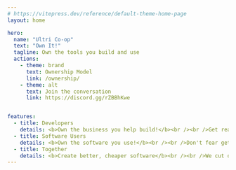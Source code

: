 ```yaml
---
# https://vitepress.dev/reference/default-theme-home-page
layout: home

hero:
  name: "Ultri Co-op"
  text: "Own It!"
  tagline: Own the tools you build and use
  actions:
    - theme: brand
      text: Ownership Model
      link: /ownership/
    - theme: alt
      text: Join the conversation
      link: https://discord.gg/rZBBhKwe


features:
  - title: Developers
    details: <b>Own the business you help build!</b><br /><br />Get real ownership, not worthless options. Have your voice heard, <a href="https://discord.gg/rZBBhKwe">join now</a>.<br />
  - title: Software Users
    details: <b>Own the software you use!</b><br /><br />Don't fear getting priced out of your tools, or them being discontinued. <a href="https://discord.gg/rZBBhKwe">Join now</a> to get the tools you want.
  - title: Together
    details: <b>Create better, cheaper software</b><br /><br />We cut out the middlemen, bringing developers and users together to create the best possible product.
---
```


